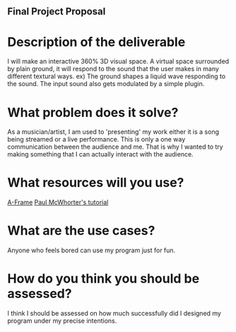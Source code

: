 ## Final Project Proposal


# Description of the deliverable

I will make an interactive 360% 3D visual space.
A virtual space surrounded by plain ground, it will respond to the sound that the user makes in many different textural ways.
ex) The ground shapes a liquid wave responding to the sound.
The input sound also gets modulated by a simple plugin.


# What problem does it solve?

As a musician/artist, I am used to 'presenting' my work either it is a song being streamed or a live performance. This is only a one way communication between the audience and me. That is why I wanted to try making something that I can actually interact with the audience.


# What resources will you use?

[A-Frame](https://aframe.io/examples/showcase/360-video/)
[Paul McWhorter's tutorial](https://www.youtube.com/watch?v=JqnWhWWIehM)


# What are the use cases?

Anyone who feels bored can use my program just for fun.


# How do you think you should be assessed?

I think I should be assessed on how much successfully did I designed my program under my precise intentions.
